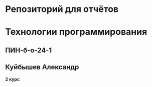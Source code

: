 # Репозиторий для отчётов
# Технологии программирования

**ПИН-б-о-24-1**
---
**Куйбышев Александр**
---
**2 курс**
